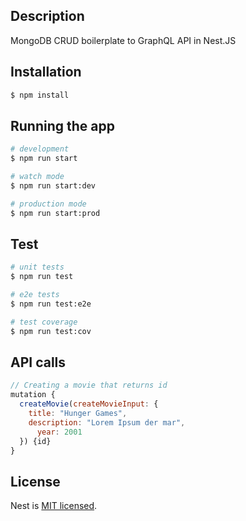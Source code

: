 
## Description

MongoDB CRUD boilerplate to GraphQL API in Nest.JS

## Installation

```bash
$ npm install
```

## Running the app

```bash
# development
$ npm run start

# watch mode
$ npm run start:dev

# production mode
$ npm run start:prod
```

## Test

```bash
# unit tests
$ npm run test

# e2e tests
$ npm run test:e2e

# test coverage
$ npm run test:cov
```

## API calls

```javascript
// Creating a movie that returns id
mutation {
  createMovie(createMovieInput: {
    title: "Hunger Games",
    description: "Lorem Ipsum der mar",
      year: 2001
  }) {id}
}
```

## License

Nest is [MIT licensed](LICENSE).
